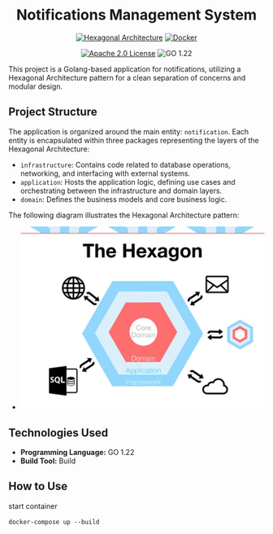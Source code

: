 <h1 style="text-align: center;">
    Notifications Management System
</h1>

<div style="text-align: center;">

[![Hexagonal Architecture](https://img.shields.io/badge/Architecture-Hexagonal-40B5A4.svg)](https://en.wikipedia.org/wiki/Hexagonal_architecture_(software))
[![Docker](https://img.shields.io/badge/Container-Docker-2496ED.svg)](https://www.docker.com/)

[![Apache 2.0 License](https://img.shields.io/badge/License-Apache%202.0-orange)](./LICENSE)
![GO 1.22](https://img.shields.io/badge/go-1.22-blue)
</div>

This project is a Golang-based application for notifications, utilizing a Hexagonal Architecture pattern for a clean separation of concerns and modular design.

## Project Structure

The application is organized around the main entity: `notification`. Each entity is encapsulated within three packages representing the layers of the Hexagonal Architecture:

- `infrastructure`: Contains code related to database operations, networking, and interfacing with external systems.
- `application`: Hosts the application logic, defining use cases and orchestrating between the infrastructure and domain layers.
- `domain`: Defines the business models and core business logic.

The following diagram illustrates the Hexagonal Architecture pattern:

- ![hexagonal.webp](docs/img/hexagonal.webp)

## Technologies Used

- **Programming Language:** GO 1.22
- **Build Tool:** Build

## How to Use

start container

```docker-compose
docker-compose up --build
```
